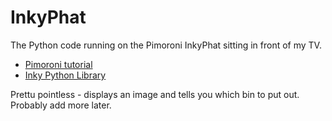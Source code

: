 # InkyPhat
The Python code running on the Pimoroni InkyPhat sitting in front of my TV.

- [Pimoroni tutorial](https://learn.pimoroni.com/tutorial/sandyj/getting-started-with-inky-phat)
- [Inky Python Library](https://github.com/pimoroni/inky)

Prettu pointless - displays an image and tells you which bin to put out. Probably add more later.
